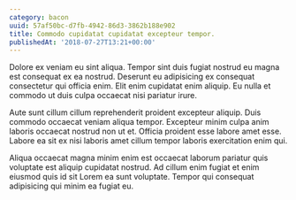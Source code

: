 ```yaml
---
category: bacon
uuid: 57af50bc-d7fb-4942-86d3-3862b188e902
title: Commodo cupidatat cupidatat excepteur tempor.
publishedAt: '2018-07-27T13:21+00:00'
---
```


Dolore ex veniam eu sint aliqua. Tempor sint duis fugiat nostrud eu magna est consequat ex ea nostrud. Deserunt eu adipisicing ex consequat consectetur qui officia enim. Elit enim cupidatat enim aliquip. Eu nulla et commodo ut duis culpa occaecat nisi pariatur irure.

Aute sunt cillum cillum reprehenderit proident excepteur aliquip. Duis commodo occaecat veniam aliqua tempor. Excepteur minim culpa anim laboris occaecat nostrud non ut et. Officia proident esse labore amet esse. Labore ea sit ex nisi laboris amet cillum tempor laboris exercitation enim qui.

Aliqua occaecat magna minim enim est occaecat laborum pariatur quis voluptate est aliquip cupidatat nostrud. Ad cillum enim fugiat et enim eiusmod quis id sit Lorem ea sunt voluptate. Tempor qui consequat adipisicing qui minim ea fugiat eu.
